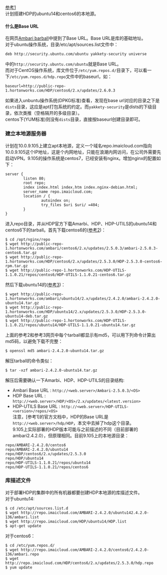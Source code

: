 
[参考1](https://docs.hortonworks.com/HDPDocuments/Ambari-2.4.2.0/bk_ambari-installation/content/setting_up_a_local_repository.html)  
计划搭建HDP的ubuntu14和centos6的本地源。  

#### 什么是Base URL
在网页[Ambari barball](https://docs.hortonworks.com/HDPDocuments/Ambari-2.4.2.0/bk_ambari-installation/content/ambari_repositories.html)中提到了Base URL。Base URL是库的基础地址。  
对于ubuntu操作系统，目录/etc/apt/sources.list文件中：
```
deb http://security.ubuntu.com/ubuntu yakkety-security universe
```
中的```http://security.ubuntu.com/ubuntu```就是Base URL。  
而对于CentOS操作系统，库文件位于```/etc/yum.repos.d/```目录下，可以看一下```/etc/yum.repos.d/hdp.repo```文件中的baseurl，如：
```
baseurl=http://public-repo-1.hortonworks.com/HDP/centos6/2.x/updates/2.6.0.3
```
如果进入unbuntu操作系统(DPKG标准)查看，发现在base url对应的目录之下是```dists```目录，这应是apt打包系统的约定。而```yakkety-security```是dists的下级目录，依次类推（空格隔开的多级目录）。   
centos下(YUM标准)则没有```dists```目录，直接按baseurl创建目录即可。  

### 建立本地源服务器
计划在10.0.9.105上建立apt本地源，定义一个域名repo.imaicloud.com指向10.0.9.105这个IP地址，这是个内网地址，只能在浪潮内网访问，在公司外需要先启动VPN。9.105的操作系统是centos7，已经安装有nginx。增加nginx的配置如下：
```
server {
        listen 80;
        root repo;
        index index.html index.htm index.nginx-debian.html;
        server_name repo.imaicloud.com;
        location / {
                autoindex on;
                try_files $uri $uri/ =404;
        }
}
```
进入repo目录，并从HDP官方下载Amarbi、HDP、HDP-UTILS的ubuntu14和centos6下的tarball。首先下载centos6的([参考2](http://docs.hortonworks.com/HDPDocuments/Ambari-2.5.0.3/bk_ambari-installation/content/hdp_26_repositories.html))：
```
$ cd /opt/nginx/repo
$ wget http://public-repo-1.hortonworks.com/ambari/centos6/2.x/updates/2.5.0.3/ambari-2.5.0.3-centos6.tar.gz
$ wget http://public-repo-1.hortonworks.com/HDP/centos6/2.x/updates/2.5.3.0/HDP-2.5.3.0-centos6-rpm.tar.gz
$ wget http://public-repo-1.hortonworks.com/HDP-UTILS-1.1.0.21/repos/centos6/HDP-UTILS-1.1.0.21-centos6.tar.gz
```
然后下载ubuntu14的([参考3](https://docs.hortonworks.com/HDPDocuments/Ambari-2.4.2.0/bk_ambari-installation/content/hdp_25_repositories.html))：
```
$ wget http://public-repo-1.hortonworks.com/ambari/ubuntu14/2.x/updates/2.4.2.0/ambari-2.4.2.0-ubuntu14.tar.gz
$ wget http://public-repo-1.hortonworks.com/HDP/ubuntu14/2.x/updates/2.5.3.0/HDP-2.5.3.0-ubuntu14-deb.tar.gz
$ wget http://public-repo-1.hortonworks.com/HDP-UTILS-1.1.0.21/repos/ubuntu14/HDP-UTILS-1.1.0.21-ubuntu14.tar.gz
```
上面的参考2和参考3网页中每个tarball都显示有md5，可以用下列命令计算出md5码，以避免下载不完整：
```
$ openssl md5 ambari-2.4.2.0-ubuntu14.tar.gz
```
解压tarball的命令类似：
```
$ tar -xzf ambari-2.4.2.0-ubuntu14.tar.gz
```
解压后需要确认一下Amarbi、HDP、HDP-UTILS的目录结构:  
 - Ambari Base URL : ```http://<web.server>/Ambari-2.5.0.3/<OS>```
 - HDP Base URL : ```http://<web.server>/HDP/<OS>/2.x/updates/<latest.version>```
 - HDP-UTILS Base URL : ```http://<web.server>/HDP-UTILS-<version>/repos/<OS>```  
注意，[参考1]的官方文档中，HDP的Base URL是```http://<web.server>/hdp/HDP```，本文中去掉了hdp这个目录。  
9.105上实际部署的HDP版本可能与之前描述的不同（目前部署的ambari2.4.2.0），但原理相同。目前9.105上的本地源目录：
```
repo/AMBARI-2.4.2.0/centos6
repo/AMBARI-2.4.2.0/ubuntu14
repo/HDP/centos6/2.x/updates/2.5.3.0
repo/HDP/ubuntu14
repo/HDP-UTILS-1.1.0.21/repos/ubuntu14
repo/HDP-UTILS-1.1.0.21/repos/centos6
```
### 库描述文件 
对于部署HDP的集群中的所有机器都要创建HDP本地源的库描述文件。  
对于ubuntu14:
```
$ cd /etc/apt/sources.list.d
$ wget http://repo.imaicloud.com/AMBARI-2.4.2.0/ubuntu142.4.2.0-136/ambari.list
$ wget http://repo.imaicloud.com/HDP/ubuntu14/HDP.list
$ apt-get update
```
对于centos6：
```
$ cd /etc/yum.repos.d/
$ wget http://repo.imaicloud.com/AMBARI-2.4.2.0/centos6/2.4.2.0-136/ambari.repo
$ wget http://repo.imaicloud.com/HDP/centos6/2.x/updates/2.5.3.0/hdp.repo
$ yum update
```
